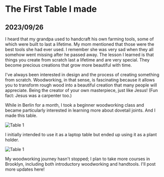 # The First Table I made
## 2023/09/26

I heard that my grandpa used to handcraft his own farming tools, some of which were built to last a lifetime. My mom mentioned that those were the best tools she had ever used. I remember she was very sad when they all somehow went missing after he passed away. The lesson I learned is that things you create from scratch last a lifetime and are very special. They become precious creations that grow more beautiful with time.

I've always been interested in design and the process of creating something from scratch. Woodworking, in that sense, is fascinating because it allows you to transform rough wood into a beautiful creation that many people will appreciate. Being the creator of your own masterpiece, just like Jesus! (Fun fact: Jesus was a carpenter too.)

While in Berlin for a month, I took a beginner woodworking class and became particularly interested in learning more about dovetail joints. And I made this table.

![Table 1](https://github.com/jinnycho/jinnycho.github.io/blob/main/src/assets/photos/my_first_table_1.jpg?raw=true)

I initially intended to use it as a laptop table but ended up using it as a plant holder. 

![Table 1](https://github.com/jinnycho/jinnycho.github.io/blob/main/src/assets/photos/my_first_table_2.jpg?raw=true)

My woodworking journey hasn't stopped; I plan to take more courses in Brooklyn, including both introductory woodworking and handtools. I'll post more updates here!